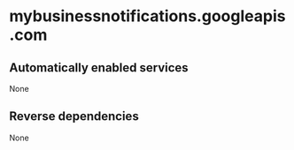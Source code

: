 # mybusinessnotifications.googleapis.com

## Automatically enabled services

None

## Reverse dependencies

None
